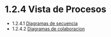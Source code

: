 # 1.2.4 Vista de Procesos

- 1.2.4.1 [Diagramas de secuencia](https://github.com/F3liP3L/Software2-QuickJob-Documentacion/blob/main/Desing-dettails/vista-de-proccesos/Diagrama%20de%20secuencia/diagrama-secuencia.md)
- 1.2.4.2 [Diagramas de colaboracion](https://github.com/F3liP3L/Software2-QuickJob-Documentacion/blob/main/Desing-dettails/vista-de-proccesos/Diagrama%20de%20colaboracion/diagrama-colaboracion.md)